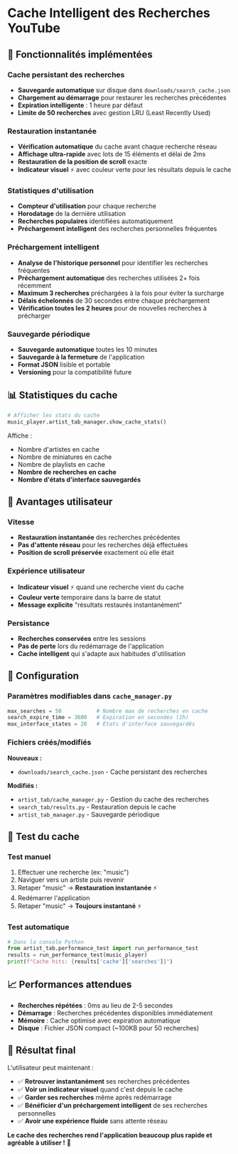 # Cache Intelligent des Recherches YouTube

## 🚀 Fonctionnalités implémentées

### Cache persistant des recherches
- **Sauvegarde automatique** sur disque dans `downloads/search_cache.json`
- **Chargement au démarrage** pour restaurer les recherches précédentes
- **Expiration intelligente** : 1 heure par défaut
- **Limite de 50 recherches** avec gestion LRU (Least Recently Used)

### Restauration instantanée
- **Vérification automatique** du cache avant chaque recherche réseau
- **Affichage ultra-rapide** avec lots de 15 éléments et délai de 2ms
- **Restauration de la position de scroll** exacte
- **Indicateur visuel** ⚡ avec couleur verte pour les résultats depuis le cache

### Statistiques d'utilisation
- **Compteur d'utilisation** pour chaque recherche
- **Horodatage** de la dernière utilisation
- **Recherches populaires** identifiées automatiquement
- **Préchargement intelligent** des recherches personnelles fréquentes

### Préchargement intelligent
- **Analyse de l'historique personnel** pour identifier les recherches fréquentes
- **Préchargement automatique** des recherches utilisées 2+ fois récemment
- **Maximum 3 recherches** préchargées à la fois pour éviter la surcharge
- **Délais échelonnés** de 30 secondes entre chaque préchargement
- **Vérification toutes les 2 heures** pour de nouvelles recherches à précharger

### Sauvegarde périodique
- **Sauvegarde automatique** toutes les 10 minutes
- **Sauvegarde à la fermeture** de l'application
- **Format JSON** lisible et portable
- **Versioning** pour la compatibilité future

## 📊 Statistiques du cache

```python
# Afficher les stats du cache
music_player.artist_tab_manager.show_cache_stats()
```

Affiche :
- Nombre d'artistes en cache
- Nombre de miniatures en cache  
- Nombre de playlists en cache
- **Nombre de recherches en cache**
- **Nombre d'états d'interface sauvegardés**

## 🎯 Avantages utilisateur

### Vitesse
- **Restauration instantanée** des recherches précédentes
- **Pas d'attente réseau** pour les recherches déjà effectuées
- **Position de scroll préservée** exactement où elle était

### Expérience utilisateur
- **Indicateur visuel** ⚡ quand une recherche vient du cache
- **Couleur verte** temporaire dans la barre de statut
- **Message explicite** "résultats restaurés instantanément"

### Persistance
- **Recherches conservées** entre les sessions
- **Pas de perte** lors du redémarrage de l'application
- **Cache intelligent** qui s'adapte aux habitudes d'utilisation

## 🔧 Configuration

### Paramètres modifiables dans `cache_manager.py`
```python
max_searches = 50           # Nombre max de recherches en cache
search_expire_time = 3600   # Expiration en secondes (1h)
max_interface_states = 20   # États d'interface sauvegardés
```

### Fichiers créés/modifiés

**Nouveaux :**
- `downloads/search_cache.json` - Cache persistant des recherches

**Modifiés :**
- `artist_tab/cache_manager.py` - Gestion du cache des recherches
- `search_tab/results.py` - Restauration depuis le cache
- `artist_tab_manager.py` - Sauvegarde périodique

## 🧪 Test du cache

### Test manuel
1. Effectuer une recherche (ex: "music")
2. Naviguer vers un artiste puis revenir
3. Retaper "music" → **Restauration instantanée** ⚡
4. Redémarrer l'application
5. Retaper "music" → **Toujours instantané** ⚡

### Test automatique
```python
# Dans la console Python
from artist_tab.performance_test import run_performance_test
results = run_performance_test(music_player)
print(f"Cache hits: {results['cache']['searches']}")
```

## 📈 Performances attendues

- **Recherches répétées** : 0ms au lieu de 2-5 secondes
- **Démarrage** : Recherches précédentes disponibles immédiatement  
- **Mémoire** : Cache optimisé avec expiration automatique
- **Disque** : Fichier JSON compact (~100KB pour 50 recherches)

## 🎉 Résultat final

L'utilisateur peut maintenant :
- ✅ **Retrouver instantanément** ses recherches précédentes
- ✅ **Voir un indicateur visuel** quand c'est depuis le cache
- ✅ **Garder ses recherches** même après redémarrage
- ✅ **Bénéficier d'un préchargement intelligent** de ses recherches personnelles
- ✅ **Avoir une expérience fluide** sans attente réseau

**Le cache des recherches rend l'application beaucoup plus rapide et agréable à utiliser !** 🚀